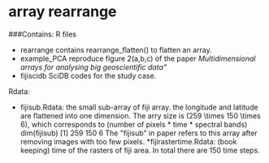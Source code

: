 # array rearrange

###Contains:
R files
* rearrange  contains rearrange_flatten() to  flatten an array. 
* example_PCA  reproduce figure 2(a,b,c) of the paper _Multidimensional arrays for analysing big geoscientific data"_
* fijiscidb  SciDB codes for the study case.

Rdata:
* fijisub.Rdata: the small sub-array of fiji array. the longitude and latitude are flattened into one dimension. The arry size is (259 \times 150 \times 6), which corresponds to (number of pixels * time * spectral bands)
dim(fijisub)
[1] 259 150   6
The "fijisub" in paper refers to this array after removing images with too few pixels. 
*fijirastertime.Rdata: (book keeping) time of the rasters of fiji area. In total there are 150 time steps. 
  

